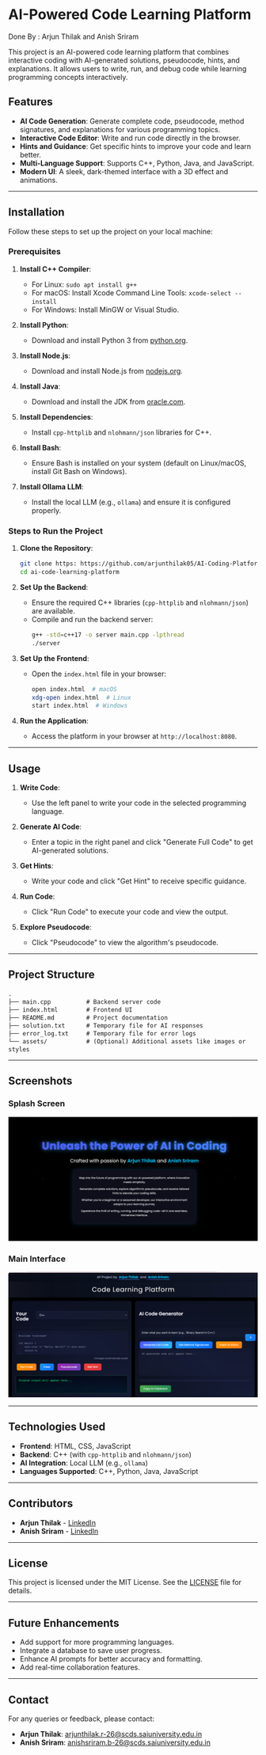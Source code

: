 
# AI-Powered Code Learning Platform

Done By : Arjun Thilak and Anish Sriram

This project is an AI-powered code learning platform that combines interactive coding with AI-generated solutions, pseudocode, hints, and explanations. It allows users to write, run, and debug code while learning programming concepts interactively.

## Features

- **AI Code Generation**: Generate complete code, pseudocode, method signatures, and explanations for various programming topics.
- **Interactive Code Editor**: Write and run code directly in the browser.
- **Hints and Guidance**: Get specific hints to improve your code and learn better.
- **Multi-Language Support**: Supports C++, Python, Java, and JavaScript.
- **Modern UI**: A sleek, dark-themed interface with a 3D effect and animations.

---

## Installation

Follow these steps to set up the project on your local machine:

### Prerequisites

1. **Install C++ Compiler**:
   - For Linux: `sudo apt install g++`
   - For macOS: Install Xcode Command Line Tools: `xcode-select --install`
   - For Windows: Install MinGW or Visual Studio.

2. **Install Python**:
   - Download and install Python 3 from [python.org](https://www.python.org/).

3. **Install Node.js**:
   - Download and install Node.js from [nodejs.org](https://nodejs.org/).

4. **Install Java**:
   - Download and install the JDK from [oracle.com](https://www.oracle.com/java/technologies/javase-downloads.html).

5. **Install Dependencies**:
   - Install `cpp-httplib` and `nlohmann/json` libraries for C++.

6. **Install Bash**:
   - Ensure Bash is installed on your system (default on Linux/macOS, install Git Bash on Windows).

7. **Install Ollama LLM**:
   - Install the local LLM (e.g., `ollama`) and ensure it is configured properly.


### Steps to Run the Project

1. **Clone the Repository**:
   ```bash
   git clone https: https://github.com/arjunthilak05/AI-Coding-Platform.git
   cd ai-code-learning-platform
   ```

2. **Set Up the Backend**:
   - Ensure the required C++ libraries (`cpp-httplib` and `nlohmann/json`) are available.
   - Compile and run the backend server:
     ```bash
     g++ -std=c++17 -o server main.cpp -lpthread
     ./server
     ```

3. **Set Up the Frontend**:
   - Open the `index.html` file in your browser:
     ```bash
     open index.html  # macOS
     xdg-open index.html  # Linux
     start index.html  # Windows
     ```

4. **Run the Application**:
   - Access the platform in your browser at `http://localhost:8080`.

---

## Usage

1. **Write Code**:
   - Use the left panel to write your code in the selected programming language.

2. **Generate AI Code**:
   - Enter a topic in the right panel and click "Generate Full Code" to get AI-generated solutions.

3. **Get Hints**:
   - Write your code and click "Get Hint" to receive specific guidance.

4. **Run Code**:
   - Click "Run Code" to execute your code and view the output.

5. **Explore Pseudocode**:
   - Click "Pseudocode" to view the algorithm's pseudocode.

---

## Project Structure

```
.
├── main.cpp          # Backend server code
├── index.html        # Frontend UI
├── README.md         # Project documentation
├── solution.txt      # Temporary file for AI responses
├── error_log.txt     # Temporary file for error logs
└── assets/           # (Optional) Additional assets like images or styles
```

---

## Screenshots

### Splash Screen
![Splash Screen](https://github.com/arjunthilak05/AI-Coding-Platform/blob/main/splash.png)

### Main Interface
![Main Interface](https://github.com/arjunthilak05/AI-Coding-Platform/blob/main/main.png)

---

## Technologies Used

- **Frontend**: HTML, CSS, JavaScript
- **Backend**: C++ (with `cpp-httplib` and `nlohmann/json`)
- **AI Integration**: Local LLM (e.g., `ollama`)
- **Languages Supported**: C++, Python, Java, JavaScript

---

## Contributors

- **Arjun Thilak** - [LinkedIn](https://www.linkedin.com/in/arjun-thilak-17248a247/)
- **Anish Sriram** - [LinkedIn](https://www.linkedin.com/in/anishsriram/)

---

## License

This project is licensed under the MIT License. See the [LICENSE](LICENSE) file for details.

---

## Future Enhancements

- Add support for more programming languages.
- Integrate a database to save user progress.
- Enhance AI prompts for better accuracy and formatting.
- Add real-time collaboration features.

---

## Contact

For any queries or feedback, please contact:
- **Arjun Thilak**: [arjunthilak.r-26@scds.saiuniversity.edu.in](arjunthilak.r-26@scds.saiuniversity.edu.in)
- **Anish Sriram**: [anishsriram.b-26@scds.saiuniversity.edu.in](anishsriram.b-26@scds.saiuniversity.edu.in)
